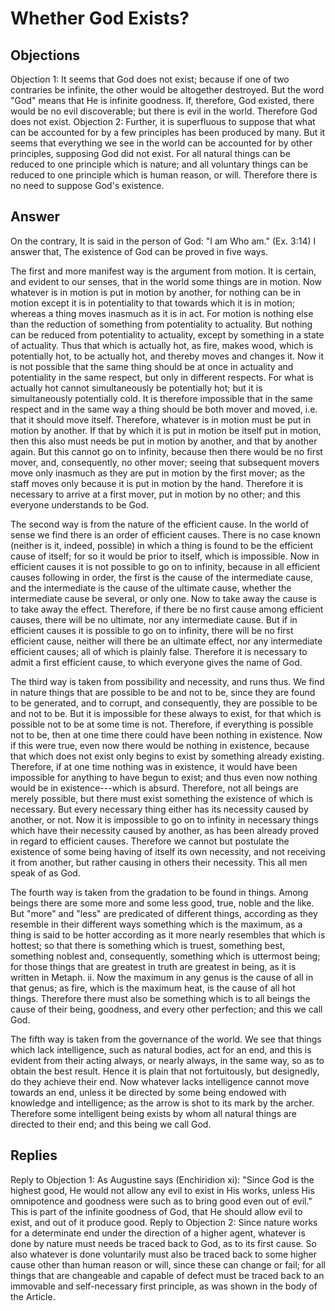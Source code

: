 # Whether God Exists?
## Objections
Objection 1: It seems that God does not exist; because if one of two contraries be infinite, the other would be altogether destroyed. But the word "God" means that He is infinite goodness. If, therefore, God existed, there would be no evil discoverable; but there is evil in the world. Therefore God does not exist.
Objection 2: Further, it is superfluous to suppose that what can be accounted for by a few principles has been produced by many. But it seems that everything we see in the world can be accounted for by other principles, supposing God did not exist. For all natural things can be reduced to one principle which is nature; and all voluntary things can be reduced to one principle which is human reason, or will. Therefore there is no need to suppose God's existence.
## Answer
On the contrary, It is said in the person of God: "I am Who am." (Ex. 3:14)
I answer that, The existence of God can be proved in five ways.

The first and more manifest way is the argument from motion. It is certain, and evident to our senses, that in the world some things are in motion. Now whatever is in motion is put in motion by another, for nothing can be in motion except it is in potentiality to that towards which it is in motion; whereas a thing moves inasmuch as it is in act. For motion is nothing else than the reduction of something from potentiality to actuality. But nothing can be reduced from potentiality to actuality, except by something in a state of actuality. Thus that which is actually hot, as fire, makes wood, which is potentially hot, to be actually hot, and thereby moves and changes it. Now it is not possible that the same thing should be at once in actuality and potentiality in the same respect, but only in different respects. For what is actually hot cannot simultaneously be potentially hot; but it is simultaneously potentially cold. It is therefore impossible that in the same respect and in the same way a thing should be both mover and moved, i.e. that it should move itself. Therefore, whatever is in motion must be put in motion by another. If that by which it is put in motion be itself put in motion, then this also must needs be put in motion by another, and that by another again. But this cannot go on to infinity, because then there would be no first mover, and, consequently, no other mover; seeing that subsequent movers move only inasmuch as they are put in motion by the first mover; as the staff moves only because it is put in motion by the hand. Therefore it is necessary to arrive at a first mover, put in motion by no other; and this everyone understands to be God.

The second way is from the nature of the efficient cause. In the world of sense we find there is an order of efficient causes. There is no case known (neither is it, indeed, possible) in which a thing is found to be the efficient cause of itself; for so it would be prior to itself, which is impossible. Now in efficient causes it is not possible to go on to infinity, because in all efficient causes following in order, the first is the cause of the intermediate cause, and the intermediate is the cause of the ultimate cause, whether the intermediate cause be several, or only one. Now to take away the cause is to take away the effect. Therefore, if there be no first cause among efficient causes, there will be no ultimate, nor any intermediate cause. But if in efficient causes it is possible to go on to infinity, there will be no first efficient cause, neither will there be an ultimate effect, nor any intermediate efficient causes; all of which is plainly false. Therefore it is necessary to admit a first efficient cause, to which everyone gives the name of God.

The third way is taken from possibility and necessity, and runs thus. We find in nature things that are possible to be and not to be, since they are found to be generated, and to corrupt, and consequently, they are possible to be and not to be. But it is impossible for these always to exist, for that which is possible not to be at some time is not. Therefore, if everything is possible not to be, then at one time there could have been nothing in existence. Now if this were true, even now there would be nothing in existence, because that which does not exist only begins to exist by something already existing. Therefore, if at one time nothing was in existence, it would have been impossible for anything to have begun to exist; and thus even now nothing would be in existence---which is absurd. Therefore, not all beings are merely possible, but there must exist something the existence of which is necessary. But every necessary thing either has its necessity caused by another, or not. Now it is impossible to go on to infinity in necessary things which have their necessity caused by another, as has been already proved in regard to efficient causes. Therefore we cannot but postulate the existence of some being having of itself its own necessity, and not receiving it from another, but rather causing in others their necessity. This all men speak of as God.

The fourth way is taken from the gradation to be found in things. Among beings there are some more and some less good, true, noble and the like. But "more" and "less" are predicated of different things, according as they resemble in their different ways something which is the maximum, as a thing is said to be hotter according as it more nearly resembles that which is hottest; so that there is something which is truest, something best, something noblest and, consequently, something which is uttermost being; for those things that are greatest in truth are greatest in being, as it is written in Metaph. ii. Now the maximum in any genus is the cause of all in that genus; as fire, which is the maximum heat, is the cause of all hot things. Therefore there must also be something which is to all beings the cause of their being, goodness, and every other perfection; and this we call God.

The fifth way is taken from the governance of the world. We see that things which lack intelligence, such as natural bodies, act for an end, and this is evident from their acting always, or nearly always, in the same way, so as to obtain the best result. Hence it is plain that not fortuitously, but designedly, do they achieve their end. Now whatever lacks intelligence cannot move towards an end, unless it be directed by some being endowed with knowledge and intelligence; as the arrow is shot to its mark by the archer. Therefore some intelligent being exists by whom all natural things are directed to their end; and this being we call God.
## Replies
Reply to Objection 1: As Augustine says (Enchiridion xi): "Since God is the highest good, He would not allow any evil to exist in His works, unless His omnipotence and goodness were such as to bring good even out of evil." This is part of the infinite goodness of God, that He should allow evil to exist, and out of it produce good.
Reply to Objection 2: Since nature works for a determinate end under the direction of a higher agent, whatever is done by nature must needs be traced back to God, as to its first cause. So also whatever is done voluntarily must also be traced back to some higher cause other than human reason or will, since these can change or fail; for all things that are changeable and capable of defect must be traced back to an immovable and self-necessary first principle, as was shown in the body of the Article.